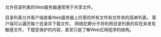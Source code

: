 允许目录列表的Web服务器通常用于共享文件。

目录列表允许客户端查看Web服务器上托管的所有文件和文件夹的简单列表。 
客户端可以遍历每个目录并下载文件。 网络犯罪分子将利用目录列表的存在来发现
敏感文件，下载受保护的内容，甚至只是了解Web应用程序的结构。
